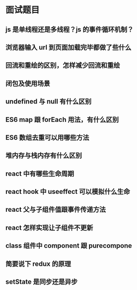 # 面试题目

## js 是单线程还是多线程？js 的事件循环机制？

## 浏览器输入 url 到页面加载完毕都做了些什么

## 回流和重绘的区别，怎样减少回流和重绘

## 闭包及使用场景

## undefined 与 null 有什么区别

## ES6 map 跟 forEach 用法，有什么区别

## ES6 数组去重可以用哪些方法

## 堆内存与栈内存有什么区别

## react 中有哪些生命周期

## react hook 中 useeffect 可以模拟什么生命

## react 父与子组件值跟事件传递方法

## react 怎样实现让子组件不更新

## class 组件中 component 跟 purecompone

## 简要说下 redux 的原理

## setState 是同步还是异步
